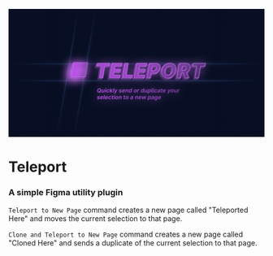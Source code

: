 ![Cover Image](./assets/cover.png)

# Teleport

### A simple Figma utility plugin

`Teleport to New Page` command creates a new page called "Teleported Here" and moves the current selection to that page.

`Clone and Teleport to New Page` command creates a new page called "Cloned Here" and sends a duplicate of the current selection to that page.
